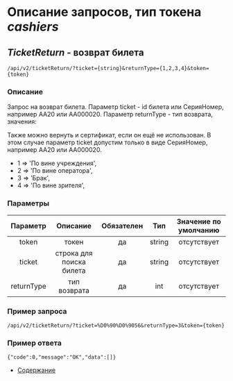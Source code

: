 Описание запросов, тип токена _cashiers_
========================================

_TicketReturn_ - возврат билета
-------------------------------
`/api/v2/ticketReturn/?ticket={string}&returnType={1,2,3,4}&token={token}`

### Описание
Запрос на возврат билета.
Параметр ticket - id билета или СерияНомер, например АА20 или АА000020.
Параметр returnType - тип возврата, значения:

Также можно вернуть и сертификат, если он ещё не использован. 
В этом случае параметр ticket допустим только в виде СерияНомер, например АА20 или АА000020.

- 1 => 'По вине учреждения',
- 2 => 'По вине оператора',
- 3 => 'Брак',
- 4 => 'По вине зрителя',

### Параметры
| Параметр 	|        Описание       	| Обязателен 	|   Тип  	| Значение по умолчанию 	|
|:--------:	|:---------------------:	|:----------:	|:------:	|:---------------------:	|
|   token  	|         токен         	|     да     	| string 	|      отсутствует      	|
|   ticket 	| строка для поиска билета 	|     да     	| string 	|      отсутствует      	|
|   returnType 	|  тип возврата 	|     да     	| int 	|      отсутствует      	|

### Пример запроса
`/api/v2/ticketReturn/?ticket=%D0%90%D0%9056&returnType=3&token={token}`

### Пример ответа
```
{"code":0,"message":"OK","data":[]}
```

* [Содержание](../index)